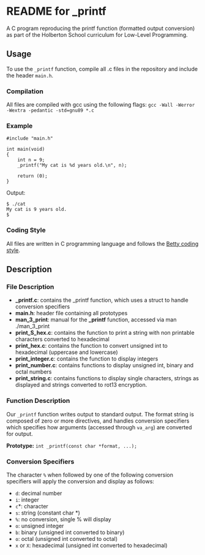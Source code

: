 # README for _printf

A C program reproducing the printf function (formatted output conversion) as
part of the Holberton School curriculum for Low-Level Programming.

## Usage
To use the `_printf` function, compile all .c files in the repository and
include the header `main.h`.

### Compilation
All files are compiled with gcc using the following flags:
`gcc -Wall -Werror -Wextra -pedantic -std=gnu89 *.c`

### Example
```
#include "main.h"

int main(void)
{
	int n = 9;
	_printf("My cat is %d years old.\n", n);

	return (0);
}
```

Output:
```
$ ./cat
My cat is 9 years old.
$
```

### Coding Style
All files are written in C programming language and follows the
[Betty coding style](https://github.com/holbertonschool/Betty/wiki).

## Description
### File Description
- **_printf.c**: contains the _printf function, which uses a struct to handle
conversion specifiers
- **main.h**: header file containing all prototypes
- **man_3_print**: manual for the **_printf** function, accessed via
man ./man_3_print
- **print_S_hex.c**: contains the function to print a string with non printable
characters converted to hexadecimal
- **print_hex.c**: contains the function to convert unsigned int to hexadecimal
(uppercase and lowercase)
- **print_integer.c**: contains the function to display integers
- **print_number.c**: contains functions to display unsigned int, binary and
octal numbers
- **print_string.c**: contains functions to display single characters,
strings as displayed and strings converted to rot13 encryption.

### Function Description
Our `_printf` function writes output to standard output. The format string
is composed of zero or more directives, and handles conversion specifiers
which specifies how arguments (accessed through `va_arg`)  are converted for
output.

**Prototype:** `int _printf(const char *format, ...);`

### Conversion Specifiers
The character `%` when followed by one of the following conversion specifiers
will apply the conversion and display as follows:
- `d`: decimal number
- `i`: integer
- `c`*: character
- `s`: string (constant char *)
- `%`: no conversion, single % will display
- `o`: unsigned integer
- `b`: binary (unsigned int converted to binary)
- `o`: octal (unsigned int converted to octal)
- `x` or `X`: hexadecimal (unsigned int converted to hexadecimal)
